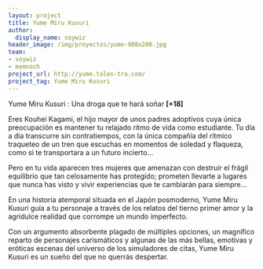 ```yaml
---
layout: project
title: Yume Miru Kusuri
author:
  display_name: soywiz
header_image: /img/proyectos/yume-900x200.jpg
team:
- soywiz
- memnoch
project_url: http://yume.tales-tra.com/
project_tag: Yume Miru Kusuri
---
```

Yume Miru Kusuri : Una droga que te hará soñar **[+18]**

Eres Kouhei Kagami, el hijo mayor de unos padres adoptivos cuya única preocupación es mantener tu relajado ritmo de vida como estudiante.
Tu día a día transcurre sin contratiempos, con la única compañía del rítmico traqueteo de un tren que escuchas en momentos de soledad y flaqueza, como si te transportara a un futuro incierto...

Pero en tu vida aparecen tres mujeres que amenazan con destruir el frágil equilibrio que tan celosamente has protegido; prometen llevarte a lugares que nunca has visto y vivir experiencias que te cambiarán para siempre...

En una historia atemporal situada en el Japón posmoderno, Yume Miru Kusuri guía a tu personaje a través de los relatos del tierno primer amor y la agridulce realidad que corrompe un mundo imperfecto.

Con un argumento absorbente plagado de múltiples opciones, un magnífico reparto de personajes carismáticos y algunas de las más bellas, emotivas y eróticas escenas del universo de los simuladores de citas, Yume Miru Kusuri es un sueño del que no querrás despertar.